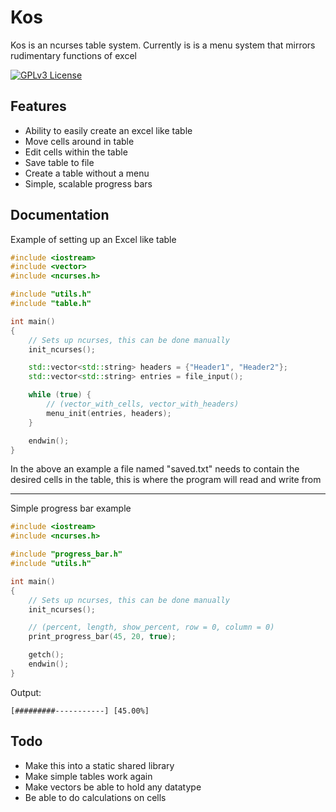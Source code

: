 # Kos

Kos is an ncurses table system. Currently is is a menu system that mirrors rudimentary functions of excel

[![GPLv3 License](https://img.shields.io/badge/License-GPL%20v3-yellow.svg)](https://opensource.org/licenses/)

## Features

- Ability to easily create an excel like table
- Move cells around in table
- Edit cells within the table
- Save table to file
- Create a table without a menu
- Simple, scalable progress bars


## Documentation

Example of setting up an Excel like table
```cpp
#include <iostream>
#include <vector>
#include <ncurses.h>

#include "utils.h"
#include "table.h"

int main() 
{
    // Sets up ncurses, this can be done manually
    init_ncurses();

    std::vector<std::string> headers = {"Header1", "Header2"};
    std::vector<std::string> entries = file_input();

    while (true) {
        // (vector_with_cells, vector_with_headers)
        menu_init(entries, headers);
    }

    endwin();
}
```
In the above an example a file named "saved.txt" needs to contain the desired cells in the table, this is where the program will read and write from

---

Simple progress bar example
```cpp
#include <iostream>
#include <ncurses.h>

#include "progress_bar.h"
#include "utils.h"

int main()
{
    // Sets up ncurses, this can be done manually
    init_ncurses();

    // (percent, length, show_percent, row = 0, column = 0)
    print_progress_bar(45, 20, true);

    getch();
    endwin();
}
```
Output:
```
[#########-----------] [45.00%]
```

## Todo

- Make this into a static shared library
- Make simple tables work again
- Make vectors be able to hold any datatype
- Be able to do calculations on cells 
